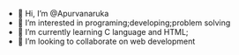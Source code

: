 - 👋 Hi, I’m @Apurvanaruka
- 👀 I’m interested in programing;developing;problem solving
- 🌱 I’m currently learning C language and HTML;
- 💞️ I’m looking to collaborate on web development

<!---
Apurvanaruka/Apurvanaruka is a ✨ special ✨ repository because its `README.md` (this file) appears on your GitHub profile.
You can click the Preview link to take a look at your changes.
--->
